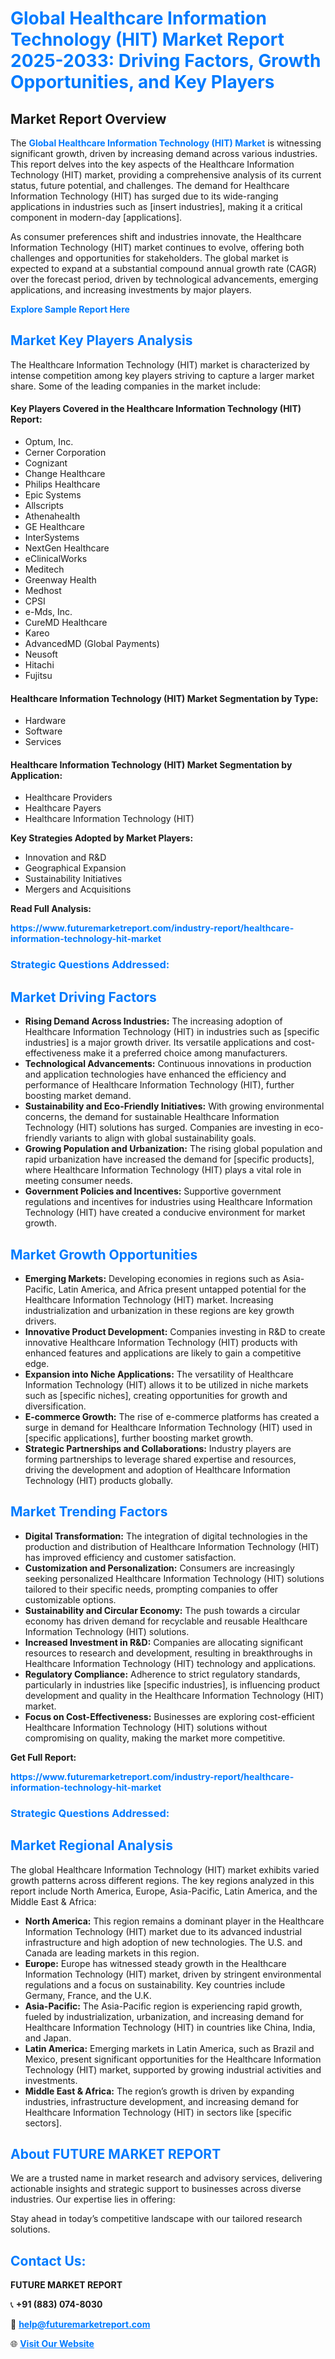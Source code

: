 <h1 style="color: #007BFF;">Global Healthcare Information Technology (HIT) Market Report 2025-2033: Driving Factors, Growth Opportunities, and Key Players</h1>

<section id="overview">
<h2>Market Report Overview</h2>
<p>The <a href="https://www.futuremarketreport.com/industry-report/healthcare-information-technology-hit-market" style="color: #007BFF; text-decoration: none;"><strong>Global Healthcare Information Technology (HIT) Market</strong></a> is witnessing significant growth, driven by increasing demand across various industries. This report delves into the key aspects of the Healthcare Information Technology (HIT) market, providing a comprehensive analysis of its current status, future potential, and challenges. The demand for Healthcare Information Technology (HIT) has surged due to its wide-ranging applications in industries such as [insert industries], making it a critical component in modern-day [applications].</p>
<p>As consumer preferences shift and industries innovate, the Healthcare Information Technology (HIT) market continues to evolve, offering both challenges and opportunities for stakeholders. The global market is expected to expand at a substantial compound annual growth rate (CAGR) over the forecast period, driven by technological advancements, emerging applications, and increasing investments by major players.</p>
</section>

<section id="overview">
<p><a href="https://www.futuremarketreport.com/request-sample/reportId=127076" style="color: #007BFF; text-decoration: none;"><strong>Explore Sample Report Here</strong></a></p>
</section>

<section id="key-players">
<h2 style="color: #007BFF;">Market Key Players Analysis</h2>
<p>The Healthcare Information Technology (HIT) market is characterized by intense competition among key players striving to capture a larger market share. Some of the leading companies in the market include:</p>
<h4>Key Players Covered in the Healthcare Information Technology (HIT) Report:</h4>
<ul><li>Optum, Inc.</li><li>Cerner Corporation</li><li>Cognizant</li><li>Change Healthcare</li><li>Philips Healthcare</li><li>Epic Systems</li><li>Allscripts</li><li>Athenahealth</li><li>GE Healthcare</li><li>InterSystems</li><li>NextGen Healthcare</li><li>eClinicalWorks</li><li>Meditech</li><li>Greenway Health</li><li>Medhost</li><li>CPSI</li><li>e-Mds, Inc.</li><li>CureMD Healthcare</li><li>Kareo</li><li>AdvancedMD (Global Payments)</li><li>Neusoft</li><li>Hitachi</li><li>Fujitsu</li></ul>
<h4>Healthcare Information Technology (HIT) Market Segmentation by Type:</h4>
<ul><li>Hardware</li><li>Software</li><li>Services</li></ul>

<h4>Healthcare Information Technology (HIT) Market Segmentation by Application:</h4>
<ul><li>Healthcare Providers</li><li>Healthcare Payers</li><li>Healthcare Information Technology (HIT)</li></ul>
<p><strong>Key Strategies Adopted by Market Players:</strong></p>
<ul>
<li>Innovation and R&D</li>
<li>Geographical Expansion</li>
<li>Sustainability Initiatives</li>
<li>Mergers and Acquisitions</li>
</ul>
</section>

<section>
<p><strong>Read Full Analysis: </strong></p><a href="https://www.futuremarketreport.com/industry-report/healthcare-information-technology-hit-market" style="color: #007BFF; text-decoration: none;"><strong>https://www.futuremarketreport.com/industry-report/healthcare-information-technology-hit-market</strong></a>
<h3 style="color: #007BFF;">Strategic Questions Addressed:</h3>
</section>

<section id="driving-factors">
<h2 style="color: #007BFF;">Market Driving Factors</h2>
<ul>
<li><strong>Rising Demand Across Industries:</strong> The increasing adoption of Healthcare Information Technology (HIT) in industries such as [specific industries] is a major growth driver. Its versatile applications and cost-effectiveness make it a preferred choice among manufacturers.</li>
<li><strong>Technological Advancements:</strong> Continuous innovations in production and application technologies have enhanced the efficiency and performance of Healthcare Information Technology (HIT), further boosting market demand.</li>
<li><strong>Sustainability and Eco-Friendly Initiatives:</strong> With growing environmental concerns, the demand for sustainable Healthcare Information Technology (HIT) solutions has surged. Companies are investing in eco-friendly variants to align with global sustainability goals.</li>
<li><strong>Growing Population and Urbanization:</strong> The rising global population and rapid urbanization have increased the demand for [specific products], where Healthcare Information Technology (HIT) plays a vital role in meeting consumer needs.</li>
<li><strong>Government Policies and Incentives:</strong> Supportive government regulations and incentives for industries using Healthcare Information Technology (HIT) have created a conducive environment for market growth.</li>
</ul>
</section>

<section id="growth-opportunities">
<h2 style="color: #007BFF;">Market Growth Opportunities</h2>
<ul>
<li><strong>Emerging Markets:</strong> Developing economies in regions such as Asia-Pacific, Latin America, and Africa present untapped potential for the Healthcare Information Technology (HIT) market. Increasing industrialization and urbanization in these regions are key growth drivers.</li>
<li><strong>Innovative Product Development:</strong> Companies investing in R&D to create innovative Healthcare Information Technology (HIT) products with enhanced features and applications are likely to gain a competitive edge.</li>
<li><strong>Expansion into Niche Applications:</strong> The versatility of Healthcare Information Technology (HIT) allows it to be utilized in niche markets such as [specific niches], creating opportunities for growth and diversification.</li>
<li><strong>E-commerce Growth:</strong> The rise of e-commerce platforms has created a surge in demand for Healthcare Information Technology (HIT) used in [specific applications], further boosting market growth.</li>
<li><strong>Strategic Partnerships and Collaborations:</strong> Industry players are forming partnerships to leverage shared expertise and resources, driving the development and adoption of Healthcare Information Technology (HIT) products globally.</li>
</ul>
</section>

<section id="trending-factors">
<h2 style="color: #007BFF;">Market Trending Factors</h2>
<ul>
<li><strong>Digital Transformation:</strong> The integration of digital technologies in the production and distribution of Healthcare Information Technology (HIT) has improved efficiency and customer satisfaction.</li>
<li><strong>Customization and Personalization:</strong> Consumers are increasingly seeking personalized Healthcare Information Technology (HIT) solutions tailored to their specific needs, prompting companies to offer customizable options.</li>
<li><strong>Sustainability and Circular Economy:</strong> The push towards a circular economy has driven demand for recyclable and reusable Healthcare Information Technology (HIT) solutions.</li>
<li><strong>Increased Investment in R&D:</strong> Companies are allocating significant resources to research and development, resulting in breakthroughs in Healthcare Information Technology (HIT) technology and applications.</li>
<li><strong>Regulatory Compliance:</strong> Adherence to strict regulatory standards, particularly in industries like [specific industries], is influencing product development and quality in the Healthcare Information Technology (HIT) market.</li>
<li><strong>Focus on Cost-Effectiveness:</strong> Businesses are exploring cost-efficient Healthcare Information Technology (HIT) solutions without compromising on quality, making the market more competitive.</li>
</ul>
</section>

<section>
<p><strong>Get Full Report: </strong></p><a href="https://www.futuremarketreport.com/industry-report/healthcare-information-technology-hit-market" style="color: #007BFF; text-decoration: none;"><strong>https://www.futuremarketreport.com/industry-report/healthcare-information-technology-hit-market</strong></a>
<h3 style="color: #007BFF;">Strategic Questions Addressed:</h3>
</section>


<section id="regional-analysis">
<h2 style="color: #007BFF;">Market Regional Analysis</h2>
<p>The global Healthcare Information Technology (HIT) market exhibits varied growth patterns across different regions. The key regions analyzed in this report include North America, Europe, Asia-Pacific, Latin America, and the Middle East & Africa:</p>
<ul>
<li><strong>North America:</strong> This region remains a dominant player in the Healthcare Information Technology (HIT) market due to its advanced industrial infrastructure and high adoption of new technologies. The U.S. and Canada are leading markets in this region.</li>
<li><strong>Europe:</strong> Europe has witnessed steady growth in the Healthcare Information Technology (HIT) market, driven by stringent environmental regulations and a focus on sustainability. Key countries include Germany, France, and the U.K.</li>
<li><strong>Asia-Pacific:</strong> The Asia-Pacific region is experiencing rapid growth, fueled by industrialization, urbanization, and increasing demand for Healthcare Information Technology (HIT) in countries like China, India, and Japan.</li>
<li><strong>Latin America:</strong> Emerging markets in Latin America, such as Brazil and Mexico, present significant opportunities for the Healthcare Information Technology (HIT) market, supported by growing industrial activities and investments.</li>
<li><strong>Middle East & Africa:</strong> The region’s growth is driven by expanding industries, infrastructure development, and increasing demand for Healthcare Information Technology (HIT) in sectors like [specific sectors].</li>
</ul>
</section>

<footer>
<h2 style="color: #007BFF;">About FUTURE MARKET REPORT</h2>
<p>We are a trusted name in market research and advisory services, delivering actionable insights and strategic support to businesses across diverse industries. Our expertise lies in offering:</p>

<p>Stay ahead in today’s competitive landscape with our tailored research solutions.</p>

<h2 style="color: #007BFF;">Contact Us:</h2>
<p><strong>FUTURE MARKET REPORT</strong></p>
<p>📞 <strong>+91 (883) 074-8030</strong></p>
<p>📧 <strong><a href="mailto:help@futuremarketreport.com" style="color: #007BFF;">help@futuremarketreport.com</a></strong></p>
<p>🌐 <strong><a href="https://www.futuremarketreport.com/" style="color: #007BFF;">Visit Our Website</a></strong></p>
</footer>